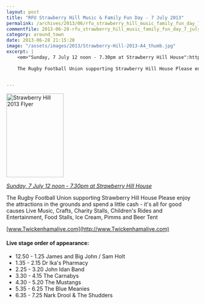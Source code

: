 ```yaml
---
layout: post
title: "RFU Strawberry Hill Music & Family Fun Day - 7 July 2013"
permalink: /archives/2013/06/rfu_strawberry_hill_music_family_fun_day_7_july_20.html
commentfile: 2013-06-28-rfu_strawberry_hill_music_family_fun_day_7_july_20
category: around_town
date: 2013-06-28 21:15:28
image: "/assets/images/2013/Strawberry-Hill-2013-A4_thumb.jpg"
excerpt: |
    <em>"Sunday, 7 July 12 noon - 7.30pm at Strawberry Hill House":https://stmargarets.london/event/fair/200705144028</em>
    
    The Rugby Football Union supporting Strawberry Hill House Please enjoy the attractions in the grounds and spend a little cash - it's all for good causes Live Music, Crafts, Charity Stalls, Children's Rides and Entertainment, Food Stalls, Ice Cream, Pimms and Beer Tent
    

---
```


<a href="/assets/images/2013/Strawberry-Hill-2013-A4.jpg" title="See larger version of - Strawberry Hill 2013 Flyer"><img src="/assets/images/2013/Strawberry-Hill-2013-A4_thumb.jpg" width="150" height="220" alt="Strawberry Hill 2013 Flyer" class="photo right" /></a>

<em>[Sunday, 7 July 12 noon - 7.30pm at Strawberry Hill House](/event/fair/200705144028)</em>

The Rugby Football Union supporting Strawberry Hill House Please enjoy the attractions in the grounds and spend a little cash - it's all for good causes Live Music, Crafts, Charity Stalls, Children's Rides and Entertainment, Food Stalls, Ice Cream, Pimms and Beer Tent

[www.Twickenhamalive.com](http://www.Twickenhamalive.com)

#### Live stage order of appearance:

-   12.50 - 1.25 James and Big John / Sam Holt
-   1.35 - 2.15 Dr Ika's Pharmacy
-   2.25 - 3.20 John Idan Band
-   3.30 - 4.15 The Carnabys
-   4.30 - 5.20 The Mustangs
-   5.35 - 6.25 The Blue Meanies
-   6.35 - 7.25 Nark Drool & The Shudders
